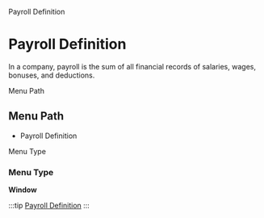 
Payroll Definition
# Payroll Definition


In a company, payroll is the sum of all financial records of salaries, wages, bonuses, and deductions.

Menu Path
## Menu Path



- Payroll Definition

Menu Type
### Menu Type

**Window**


:::tip
[Payroll Definition](functional-guide/window/window-payroll-definition.md)
:::